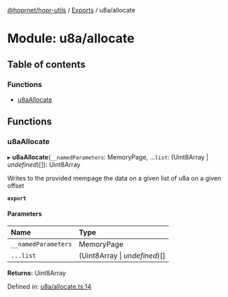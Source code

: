 [@hoprnet/hopr-utils](../README.md) / [Exports](../modules.md) / u8a/allocate

# Module: u8a/allocate

## Table of contents

### Functions

- [u8aAllocate](u8a_allocate.md#u8aallocate)

## Functions

### u8aAllocate

▸ **u8aAllocate**(`__namedParameters`: MemoryPage, ...`list`: (Uint8Array \| *undefined*)[]): Uint8Array

Writes to the provided mempage the data on a given list of u8a on a given offset

**`export`**

#### Parameters

| Name | Type |
| :------ | :------ |
| `__namedParameters` | MemoryPage |
| `...list` | (Uint8Array \| *undefined*)[] |

**Returns:** Uint8Array

Defined in: [u8a/allocate.ts:14](https://github.com/hoprnet/hoprnet/blob/448a47a/packages/utils/src/u8a/allocate.ts#L14)
